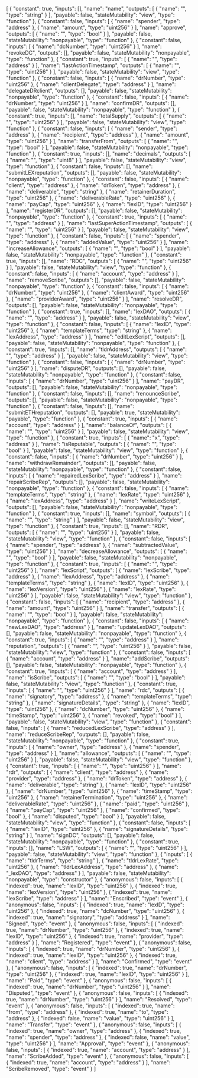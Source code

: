 [
	{
		"constant": true,
		"inputs": [],
		"name": "name",
		"outputs": [
			{
				"name": "",
				"type": "string"
			}
		],
		"payable": false,
		"stateMutability": "view",
		"type": "function"
	},
	{
		"constant": false,
		"inputs": [
			{
				"name": "spender",
				"type": "address"
			},
			{
				"name": "amount",
				"type": "uint256"
			}
		],
		"name": "approve",
		"outputs": [
			{
				"name": "",
				"type": "bool"
			}
		],
		"payable": false,
		"stateMutability": "nonpayable",
		"type": "function"
	},
	{
		"constant": false,
		"inputs": [
			{
				"name": "dcNumber",
				"type": "uint256"
			}
		],
		"name": "revokeDC",
		"outputs": [],
		"payable": false,
		"stateMutability": "nonpayable",
		"type": "function"
	},
	{
		"constant": true,
		"inputs": [
			{
				"name": "",
				"type": "address"
			}
		],
		"name": "lastActionTimestamp",
		"outputs": [
			{
				"name": "",
				"type": "uint256"
			}
		],
		"payable": false,
		"stateMutability": "view",
		"type": "function"
	},
	{
		"constant": false,
		"inputs": [
			{
				"name": "drNumber",
				"type": "uint256"
			},
			{
				"name": "clientDelegate",
				"type": "address"
			}
		],
		"name": "delegateDRclient",
		"outputs": [],
		"payable": false,
		"stateMutability": "nonpayable",
		"type": "function"
	},
	{
		"constant": false,
		"inputs": [
			{
				"name": "drNumber",
				"type": "uint256"
			}
		],
		"name": "confirmDR",
		"outputs": [],
		"payable": false,
		"stateMutability": "nonpayable",
		"type": "function"
	},
	{
		"constant": true,
		"inputs": [],
		"name": "totalSupply",
		"outputs": [
			{
				"name": "",
				"type": "uint256"
			}
		],
		"payable": false,
		"stateMutability": "view",
		"type": "function"
	},
	{
		"constant": false,
		"inputs": [
			{
				"name": "sender",
				"type": "address"
			},
			{
				"name": "recipient",
				"type": "address"
			},
			{
				"name": "amount",
				"type": "uint256"
			}
		],
		"name": "transferFrom",
		"outputs": [
			{
				"name": "",
				"type": "bool"
			}
		],
		"payable": false,
		"stateMutability": "nonpayable",
		"type": "function"
	},
	{
		"constant": true,
		"inputs": [],
		"name": "decimals",
		"outputs": [
			{
				"name": "",
				"type": "uint8"
			}
		],
		"payable": false,
		"stateMutability": "view",
		"type": "function"
	},
	{
		"constant": false,
		"inputs": [],
		"name": "submitLEXreputation",
		"outputs": [],
		"payable": false,
		"stateMutability": "nonpayable",
		"type": "function"
	},
	{
		"constant": false,
		"inputs": [
			{
				"name": "client",
				"type": "address"
			},
			{
				"name": "drToken",
				"type": "address"
			},
			{
				"name": "deliverable",
				"type": "string"
			},
			{
				"name": "retainerDuration",
				"type": "uint256"
			},
			{
				"name": "deliverableRate",
				"type": "uint256"
			},
			{
				"name": "payCap",
				"type": "uint256"
			},
			{
				"name": "lexID",
				"type": "uint256"
			}
		],
		"name": "registerDR",
		"outputs": [],
		"payable": false,
		"stateMutability": "nonpayable",
		"type": "function"
	},
	{
		"constant": true,
		"inputs": [
			{
				"name": "",
				"type": "address"
			}
		],
		"name": "lastSuperActionTimestamp",
		"outputs": [
			{
				"name": "",
				"type": "uint256"
			}
		],
		"payable": false,
		"stateMutability": "view",
		"type": "function"
	},
	{
		"constant": false,
		"inputs": [
			{
				"name": "spender",
				"type": "address"
			},
			{
				"name": "addedValue",
				"type": "uint256"
			}
		],
		"name": "increaseAllowance",
		"outputs": [
			{
				"name": "",
				"type": "bool"
			}
		],
		"payable": false,
		"stateMutability": "nonpayable",
		"type": "function"
	},
	{
		"constant": true,
		"inputs": [],
		"name": "RDC",
		"outputs": [
			{
				"name": "",
				"type": "uint256"
			}
		],
		"payable": false,
		"stateMutability": "view",
		"type": "function"
	},
	{
		"constant": false,
		"inputs": [
			{
				"name": "account",
				"type": "address"
			}
		],
		"name": "removeScribe",
		"outputs": [],
		"payable": false,
		"stateMutability": "nonpayable",
		"type": "function"
	},
	{
		"constant": false,
		"inputs": [
			{
				"name": "drNumber",
				"type": "uint256"
			},
			{
				"name": "clientAward",
				"type": "uint256"
			},
			{
				"name": "providerAward",
				"type": "uint256"
			}
		],
		"name": "resolveDR",
		"outputs": [],
		"payable": false,
		"stateMutability": "nonpayable",
		"type": "function"
	},
	{
		"constant": true,
		"inputs": [],
		"name": "lexDAO",
		"outputs": [
			{
				"name": "",
				"type": "address"
			}
		],
		"payable": false,
		"stateMutability": "view",
		"type": "function"
	},
	{
		"constant": false,
		"inputs": [
			{
				"name": "lexID",
				"type": "uint256"
			},
			{
				"name": "templateTerms",
				"type": "string"
			},
			{
				"name": "lexAddress",
				"type": "address"
			}
		],
		"name": "editLexScript",
		"outputs": [],
		"payable": false,
		"stateMutability": "nonpayable",
		"type": "function"
	},
	{
		"constant": true,
		"inputs": [],
		"name": "tldrAddress",
		"outputs": [
			{
				"name": "",
				"type": "address"
			}
		],
		"payable": false,
		"stateMutability": "view",
		"type": "function"
	},
	{
		"constant": false,
		"inputs": [
			{
				"name": "drNumber",
				"type": "uint256"
			}
		],
		"name": "disputeDR",
		"outputs": [],
		"payable": false,
		"stateMutability": "nonpayable",
		"type": "function"
	},
	{
		"constant": false,
		"inputs": [
			{
				"name": "drNumber",
				"type": "uint256"
			}
		],
		"name": "payDR",
		"outputs": [],
		"payable": false,
		"stateMutability": "nonpayable",
		"type": "function"
	},
	{
		"constant": false,
		"inputs": [],
		"name": "renounceScribe",
		"outputs": [],
		"payable": false,
		"stateMutability": "nonpayable",
		"type": "function"
	},
	{
		"constant": false,
		"inputs": [],
		"name": "submitETHreputation",
		"outputs": [],
		"payable": true,
		"stateMutability": "payable",
		"type": "function"
	},
	{
		"constant": true,
		"inputs": [
			{
				"name": "account",
				"type": "address"
			}
		],
		"name": "balanceOf",
		"outputs": [
			{
				"name": "",
				"type": "uint256"
			}
		],
		"payable": false,
		"stateMutability": "view",
		"type": "function"
	},
	{
		"constant": true,
		"inputs": [
			{
				"name": "x",
				"type": "address"
			}
		],
		"name": "isReputable",
		"outputs": [
			{
				"name": "",
				"type": "bool"
			}
		],
		"payable": false,
		"stateMutability": "view",
		"type": "function"
	},
	{
		"constant": false,
		"inputs": [
			{
				"name": "drNumber",
				"type": "uint256"
			}
		],
		"name": "withdrawRemainder",
		"outputs": [],
		"payable": false,
		"stateMutability": "nonpayable",
		"type": "function"
	},
	{
		"constant": false,
		"inputs": [
			{
				"name": "repairedLexScribe",
				"type": "address"
			}
		],
		"name": "repairScribeRep",
		"outputs": [],
		"payable": false,
		"stateMutability": "nonpayable",
		"type": "function"
	},
	{
		"constant": false,
		"inputs": [
			{
				"name": "templateTerms",
				"type": "string"
			},
			{
				"name": "lexRate",
				"type": "uint256"
			},
			{
				"name": "lexAddress",
				"type": "address"
			}
		],
		"name": "writeLexScript",
		"outputs": [],
		"payable": false,
		"stateMutability": "nonpayable",
		"type": "function"
	},
	{
		"constant": true,
		"inputs": [],
		"name": "symbol",
		"outputs": [
			{
				"name": "",
				"type": "string"
			}
		],
		"payable": false,
		"stateMutability": "view",
		"type": "function"
	},
	{
		"constant": true,
		"inputs": [],
		"name": "RDR",
		"outputs": [
			{
				"name": "",
				"type": "uint256"
			}
		],
		"payable": false,
		"stateMutability": "view",
		"type": "function"
	},
	{
		"constant": false,
		"inputs": [
			{
				"name": "spender",
				"type": "address"
			},
			{
				"name": "subtractedValue",
				"type": "uint256"
			}
		],
		"name": "decreaseAllowance",
		"outputs": [
			{
				"name": "",
				"type": "bool"
			}
		],
		"payable": false,
		"stateMutability": "nonpayable",
		"type": "function"
	},
	{
		"constant": true,
		"inputs": [
			{
				"name": "",
				"type": "uint256"
			}
		],
		"name": "lexScript",
		"outputs": [
			{
				"name": "lexScribe",
				"type": "address"
			},
			{
				"name": "lexAddress",
				"type": "address"
			},
			{
				"name": "templateTerms",
				"type": "string"
			},
			{
				"name": "lexID",
				"type": "uint256"
			},
			{
				"name": "lexVersion",
				"type": "uint256"
			},
			{
				"name": "lexRate",
				"type": "uint256"
			}
		],
		"payable": false,
		"stateMutability": "view",
		"type": "function"
	},
	{
		"constant": false,
		"inputs": [
			{
				"name": "recipient",
				"type": "address"
			},
			{
				"name": "amount",
				"type": "uint256"
			}
		],
		"name": "transfer",
		"outputs": [
			{
				"name": "",
				"type": "bool"
			}
		],
		"payable": false,
		"stateMutability": "nonpayable",
		"type": "function"
	},
	{
		"constant": false,
		"inputs": [
			{
				"name": "newLexDAO",
				"type": "address"
			}
		],
		"name": "updateLexDAO",
		"outputs": [],
		"payable": false,
		"stateMutability": "nonpayable",
		"type": "function"
	},
	{
		"constant": true,
		"inputs": [
			{
				"name": "",
				"type": "address"
			}
		],
		"name": "reputation",
		"outputs": [
			{
				"name": "",
				"type": "uint256"
			}
		],
		"payable": false,
		"stateMutability": "view",
		"type": "function"
	},
	{
		"constant": false,
		"inputs": [
			{
				"name": "account",
				"type": "address"
			}
		],
		"name": "addScribe",
		"outputs": [],
		"payable": false,
		"stateMutability": "nonpayable",
		"type": "function"
	},
	{
		"constant": true,
		"inputs": [
			{
				"name": "account",
				"type": "address"
			}
		],
		"name": "isScribe",
		"outputs": [
			{
				"name": "",
				"type": "bool"
			}
		],
		"payable": false,
		"stateMutability": "view",
		"type": "function"
	},
	{
		"constant": true,
		"inputs": [
			{
				"name": "",
				"type": "uint256"
			}
		],
		"name": "rdc",
		"outputs": [
			{
				"name": "signatory",
				"type": "address"
			},
			{
				"name": "templateTerms",
				"type": "string"
			},
			{
				"name": "signatureDetails",
				"type": "string"
			},
			{
				"name": "lexID",
				"type": "uint256"
			},
			{
				"name": "dcNumber",
				"type": "uint256"
			},
			{
				"name": "timeStamp",
				"type": "uint256"
			},
			{
				"name": "revoked",
				"type": "bool"
			}
		],
		"payable": false,
		"stateMutability": "view",
		"type": "function"
	},
	{
		"constant": false,
		"inputs": [
			{
				"name": "reducedLexScribe",
				"type": "address"
			}
		],
		"name": "reduceScribeRep",
		"outputs": [],
		"payable": false,
		"stateMutability": "nonpayable",
		"type": "function"
	},
	{
		"constant": true,
		"inputs": [
			{
				"name": "owner",
				"type": "address"
			},
			{
				"name": "spender",
				"type": "address"
			}
		],
		"name": "allowance",
		"outputs": [
			{
				"name": "",
				"type": "uint256"
			}
		],
		"payable": false,
		"stateMutability": "view",
		"type": "function"
	},
	{
		"constant": true,
		"inputs": [
			{
				"name": "",
				"type": "uint256"
			}
		],
		"name": "rdr",
		"outputs": [
			{
				"name": "client",
				"type": "address"
			},
			{
				"name": "provider",
				"type": "address"
			},
			{
				"name": "drToken",
				"type": "address"
			},
			{
				"name": "deliverable",
				"type": "string"
			},
			{
				"name": "lexID",
				"type": "uint256"
			},
			{
				"name": "drNumber",
				"type": "uint256"
			},
			{
				"name": "timeStamp",
				"type": "uint256"
			},
			{
				"name": "retainerTermination",
				"type": "uint256"
			},
			{
				"name": "deliverableRate",
				"type": "uint256"
			},
			{
				"name": "paid",
				"type": "uint256"
			},
			{
				"name": "payCap",
				"type": "uint256"
			},
			{
				"name": "confirmed",
				"type": "bool"
			},
			{
				"name": "disputed",
				"type": "bool"
			}
		],
		"payable": false,
		"stateMutability": "view",
		"type": "function"
	},
	{
		"constant": false,
		"inputs": [
			{
				"name": "lexID",
				"type": "uint256"
			},
			{
				"name": "signatureDetails",
				"type": "string"
			}
		],
		"name": "signDC",
		"outputs": [],
		"payable": false,
		"stateMutability": "nonpayable",
		"type": "function"
	},
	{
		"constant": true,
		"inputs": [],
		"name": "LSW",
		"outputs": [
			{
				"name": "",
				"type": "uint256"
			}
		],
		"payable": false,
		"stateMutability": "view",
		"type": "function"
	},
	{
		"inputs": [
			{
				"name": "tldrTerms",
				"type": "string"
			},
			{
				"name": "tldrLexRate",
				"type": "uint256"
			},
			{
				"name": "tldrLexAddress",
				"type": "address"
			},
			{
				"name": "_lexDAO",
				"type": "address"
			}
		],
		"payable": false,
		"stateMutability": "nonpayable",
		"type": "constructor"
	},
	{
		"anonymous": false,
		"inputs": [
			{
				"indexed": true,
				"name": "lexID",
				"type": "uint256"
			},
			{
				"indexed": true,
				"name": "lexVersion",
				"type": "uint256"
			},
			{
				"indexed": true,
				"name": "lexScribe",
				"type": "address"
			}
		],
		"name": "Enscribed",
		"type": "event"
	},
	{
		"anonymous": false,
		"inputs": [
			{
				"indexed": true,
				"name": "lexID",
				"type": "uint256"
			},
			{
				"indexed": true,
				"name": "dcNumber",
				"type": "uint256"
			},
			{
				"indexed": true,
				"name": "signatory",
				"type": "address"
			}
		],
		"name": "Signed",
		"type": "event"
	},
	{
		"anonymous": false,
		"inputs": [
			{
				"indexed": true,
				"name": "drNumber",
				"type": "uint256"
			},
			{
				"indexed": true,
				"name": "lexID",
				"type": "uint256"
			},
			{
				"indexed": true,
				"name": "provider",
				"type": "address"
			}
		],
		"name": "Registered",
		"type": "event"
	},
	{
		"anonymous": false,
		"inputs": [
			{
				"indexed": true,
				"name": "drNumber",
				"type": "uint256"
			},
			{
				"indexed": true,
				"name": "lexID",
				"type": "uint256"
			},
			{
				"indexed": true,
				"name": "client",
				"type": "address"
			}
		],
		"name": "Confirmed",
		"type": "event"
	},
	{
		"anonymous": false,
		"inputs": [
			{
				"indexed": true,
				"name": "drNumber",
				"type": "uint256"
			},
			{
				"indexed": true,
				"name": "lexID",
				"type": "uint256"
			}
		],
		"name": "Paid",
		"type": "event"
	},
	{
		"anonymous": false,
		"inputs": [
			{
				"indexed": true,
				"name": "drNumber",
				"type": "uint256"
			}
		],
		"name": "Disputed",
		"type": "event"
	},
	{
		"anonymous": false,
		"inputs": [
			{
				"indexed": true,
				"name": "drNumber",
				"type": "uint256"
			}
		],
		"name": "Resolved",
		"type": "event"
	},
	{
		"anonymous": false,
		"inputs": [
			{
				"indexed": true,
				"name": "from",
				"type": "address"
			},
			{
				"indexed": true,
				"name": "to",
				"type": "address"
			},
			{
				"indexed": false,
				"name": "value",
				"type": "uint256"
			}
		],
		"name": "Transfer",
		"type": "event"
	},
	{
		"anonymous": false,
		"inputs": [
			{
				"indexed": true,
				"name": "owner",
				"type": "address"
			},
			{
				"indexed": true,
				"name": "spender",
				"type": "address"
			},
			{
				"indexed": false,
				"name": "value",
				"type": "uint256"
			}
		],
		"name": "Approval",
		"type": "event"
	},
	{
		"anonymous": false,
		"inputs": [
			{
				"indexed": true,
				"name": "account",
				"type": "address"
			}
		],
		"name": "ScribeAdded",
		"type": "event"
	},
	{
		"anonymous": false,
		"inputs": [
			{
				"indexed": true,
				"name": "account",
				"type": "address"
			}
		],
		"name": "ScribeRemoved",
		"type": "event"
	}
]
